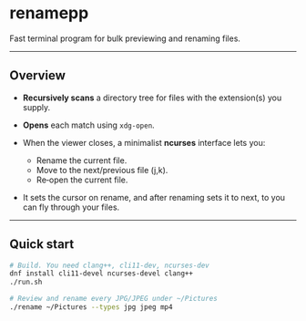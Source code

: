 # renamepp

Fast terminal program for bulk previewing and renaming files.

---

## Overview

* **Recursively scans** a directory tree for files with the extension(s) you supply.
* **Opens** each match using `xdg-open`.
* When the viewer closes, a minimalist **ncurses** interface lets you:

  * Rename the current file.
  * Move to the next/previous file (j,k).
  * Re‑open the current file.
* It sets the cursor on rename, and after renaming sets it to next, to you can fly through your files.
---

## Quick start

```bash
# Build. You need clang++, cli11-dev, ncurses-dev
dnf install cli11-devel ncurses-devel clang++
./run.sh

# Review and rename every JPG/JPEG under ~/Pictures
./rename ~/Pictures --types jpg jpeg mp4
```

